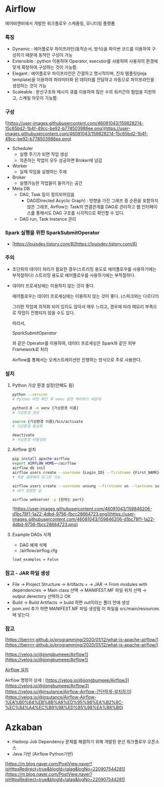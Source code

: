 # Airflow

 에어비앤비에서 개발한 워크플로우 스케줄링, 모니터링 플랫폼

### 특징

* Dynamic : 에어플로우 파이프라인(동작순서, 방식)을 파이썬 코드를 이용하여 구성하기 때문에 동적인 구성이 가능
* Extensible : python 이용하여 Operator, executor를 사용하여 사용자의 환경에 맞게 확장하여 구성하는 것이 가능함.
* Elegant : 에어플로우 파이프라인은 간결하고 명시적이며, 진자 템플릿(jinja template)을 이용하여 파라미터화 된 데이터를 전달하고 자동으로 파이프라인을 생성하는 것이 가능
* Scaleable : 분산구조와 메시지 큐를 이용하여 많은 수의 워커간의 협업을 지원하고, 스케일 아웃이 가능함.

### 구성

![https://user-images.githubusercontent.com/46081043/159828214-15c65bd2-1b4f-49cc-be92-b778503986ee.png](https://user-images.githubusercontent.com/46081043/159828214-15c65bd2-1b4f-49cc-be92-b778503986ee.png)

* Scheduler
    * 실행 주기가 되면 작업 생성
    * 의존하는 작업이 모두 성공하면 Broker에 넘김
* Worker
    * 실제 작업을 실행하는 주체
* Broker
    * 실행가능한 작업들이 들어가는 공간
* Meta DB
    * DAG, Task 등이 정의되어있음
        * DAG(Directed Acyclic Graph) : 방향을 가진 그래프 중 순환을 포함하지 않은 그래프, Airflow는 Task의 연결관계를 DAG로 관리하고 웹 인터페이스를 통해서도 DAG 구조를 시각적으로 확인할 수 있다.
    * DAG run, Task Instance 관리

### Spark 실행을 위한 SparkSubmitOperator

* [https://louisdev.tistory.com/8](https://louisdev.tistory.com/8)

### 주의

* 초단위의 데이터 처리가 필요한 경우(스트리밍 용도로 에어플로우를 사용하기에는 부적절하다) 스트리밍 용도로 에어플로우를 사용하기에는 부적절하다.
* 데이터 프로세싱에는 이용하지 않는 것이 좋다.
    
    에어플로우는 데이터 프로세싱에는 이용하지 않는 것이 좋다. (스파크와는 다르다!!)
    
    그러한 작업에 최적화 되어 있지도 않아서 매우 느리고, 경우에 따라 메모리 부족으로 작업이 진행되지 않을 수도 있다.
    
    따라서,
    
    *SparkSubmitOperator*
    
    와 같은 Operator를 이용하여, 데이터 프로세싱은 Spark와 같은 외부 Framework로 처리
    
    Airflow를 통해서는 오케스트레이션만 진행하는 방식으로 주로 사용한다.
    
### 설치
1. Python 가상 환경 설정(안해도 됨)
    
    ```bash
    python --version 
    # Python 버전 확인 후 venv 설정 해야하기 때문에
    
    python3.8 -m venv {가상환경 이름} 
    # 가상환경 생성
    
    source {가상환경 이름}/bin/activate 
    # 가상환경 활성화
    
    deactivate 
    # 가상환경 비활성화
    ```
    
2. Airflow 설치
    
    ```bash
    pip install apache-airflow
    export AIRFLOW_HOME=~/airflow
    airflow db init
    airflow users create --username {Login_ID} --firstname {First_NAME} --lastname {Last_NAME} --role Admin --password {Password} --email {Email}
    # 계정 설정해야 로그인 가능
    
    airflow users create --username unsung --firstname un --lastname sung --role Admin --password unsung --email unsung@test.com
    # 내가 설정한 값
    
    airflow webserver -p {원하는 port}
    ```
    
    ![https://user-images.githubusercontent.com/46081043/159846206-d1bc78f1-1a22-4dbd-9756-fbcc28664723.png](https://user-images.githubusercontent.com/46081043/159846206-d1bc78f1-1a22-4dbd-9756-fbcc28664723.png)
    
3. Example DAGs 삭제
    * DAG 예제 삭제
    * /airflow/airflog.cfg
    
    ```bash
    load_examples = False
    ```

### 참고 - JAR 파일 생성

- File → Project Structure → Artifacts + → JAR → From modules with dependencies → Main class 선택 → MANIFEST.MF 파일 위치 선택 → output derectory 선택하고 OK
- Build → Build Artifacts → build 하면 out이라는 폴더 안에 생성
- pom.xml 추가 하면 MANIFEST.MF 파일 생성됨 이 파일을 src/main/resources에 넣는다.

### 참고

[https://berrrrr.github.io/programming/2020/01/12/what-is-apache-airflow/](https://berrrrr.github.io/programming/2020/01/12/what-is-apache-airflow/)

[https://velog.io/@jjongbumeee/Airflow1](https://velog.io/@jjongbumeee/Airflow1)

[Airflow 설치](https://www.notion.so/Airflow-34b9a3774f0b427bb727d2b3869365c4)

Airflow 명령어 상세 : [https://velog.io/@jjongbumeee/Airflow3](https://velog.io/@jjongbumeee/Airflow3)
[https://velog.io/@insutance/Airflow-Airflow-간단하게-설치하기](https://velog.io/@insutance/Airflow-Airflow-%EA%B0%84%EB%8B%A8%ED%95%98%EA%B2%8C-%EC%84%A4%EC%B9%98%ED%95%98%EA%B8%B0)

# Azkaban

* Hadoop Job Dependency 문제를 해결하기 위해 개발된 분산 워크플로우 오픈소스
* Java 기반 (Airflow Python기반)

[https://m.blog.naver.com/PostView.naver?isHttpsRedirect=true&blogId=talag&logNo=220907544281](https://m.blog.naver.com/PostView.naver?isHttpsRedirect=true&blogId=talag&logNo=220907544281)